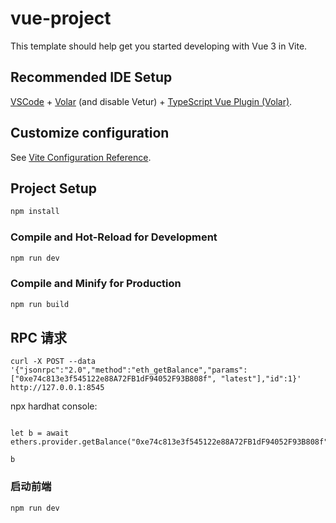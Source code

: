 # vue-project

This template should help get you started developing with Vue 3 in Vite.

## Recommended IDE Setup

[VSCode](https://code.visualstudio.com/) + [Volar](https://marketplace.visualstudio.com/items?itemName=johnsoncodehk.volar) (and disable Vetur) + [TypeScript Vue Plugin (Volar)](https://marketplace.visualstudio.com/items?itemName=johnsoncodehk.vscode-typescript-vue-plugin).

## Customize configuration

See [Vite Configuration Reference](https://vitejs.dev/config/).

## Project Setup

```sh
npm install
```

### Compile and Hot-Reload for Development

```sh
npm run dev
```

### Compile and Minify for Production

```sh
npm run build
```

## RPC 请求

```
curl -X POST --data '{"jsonrpc":"2.0","method":"eth_getBalance","params":["0xe74c813e3f545122e88A72FB1dF94052F93B808f", "latest"],"id":1}' http://127.0.0.1:8545
```


npx hardhat console:

```

let b = await ethers.provider.getBalance("0xe74c813e3f545122e88A72FB1dF94052F93B808f")

b
```


### 启动前端
```
npm run dev
```
